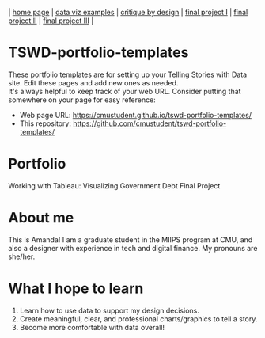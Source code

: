 | [home page](https://liuaman.github.io/amanda-liu-portfolio/) | [data viz examples](dataviz-examples) | [critique by design](critique-by-design) | [final project I](final-project-part-one) | [final project II](final-project-part-two) | [final project III](final-project-part-three) |

# TSWD-portfolio-templates
These portfolio templates are for setting up your Telling Stories with Data site.  Edit these pages and add new ones as needed.   
It's always helpful to keep track of your web URL.  Consider putting that somewhere on your page for easy reference: 

- Web page URL: https://cmustudent.github.io/tswd-portfolio-templates/
- This repository: https://github.com/cmustudent/tswd-portfolio-templates/

# Portfolio
Working with Tableau: Visualizing Government Debt
Final Project

# About me
This is Amanda! I am a graduate student in the MIIPS program at CMU, and also a designer with experience in tech and digital finance. My pronouns are she/her.

# What I hope to learn
1. Learn how to use data to support my design decisions.
2. Create meaningful, clear, and professional charts/graphics to tell a story.
3. Become more comfortable with data overall!
